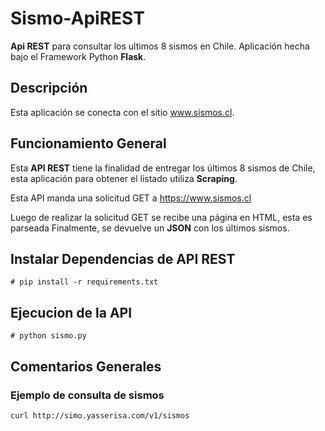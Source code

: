 Sismo-ApiREST
=============================================================
**Api REST** para consultar los ultimos 8 sismos en Chile.
Aplicación hecha bajo el Framework Python **Flask**.

## Descripción

Esta aplicación se conecta con el sitio www.sismos.cl.

## Funcionamiento General

Esta **API REST** tiene la finalidad de entregar los últimos 8 sismos de Chile, esta aplicación para obtener el listado utiliza **Scraping**.

Esta API manda una solicitud GET a https://www.sismos.cl

Luego de realizar la solicitud GET se recibe una página en HTML, esta es parseada
Finalmente, se devuelve un **JSON** con los últimos sismos.

Instalar Dependencias de API REST
---------------------
```
# pip install -r requirements.txt
```
Ejecucion de la API
------------------------------------
```
# python sismo.py
```
Comentarios Generales
------------------------------------

### Ejemplo de consulta de sismos

```
curl http://simo.yasserisa.com/v1/sismos
```

